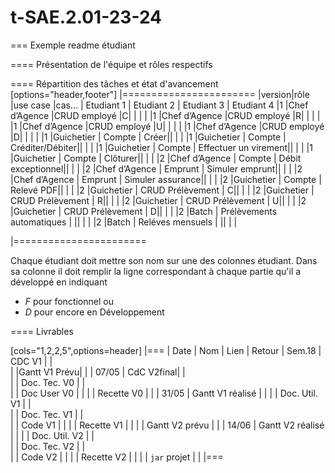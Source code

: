 # t-SAE.2.01-23-24

=== Exemple readme étudiant

==== Présentation de l'équipe et rôles respectifs


==== Répartition des tâches et état d'avancement
[options="header,footer"]
|=======================
|version|rôle     |use case   |cas...                 |   Etudiant 1 | Etudiant 2  |   Etudiant 3 | Etudiant 4
|1    |Chef d’Agence    |CRUD employé  |C| | | |
|1    |Chef d’Agence    |CRUD employé  |R| | | |
|1    |Chef d’Agence |CRUD employé  |U| | | |
|1    |Chef d’Agence   |CRUD employé  |D| | | |
|1    |Guichetier     | Compte | Créer|| | | 
|1    |Guichetier     | Compte | Créditer/Débiter|| | | 
|1    |Guichetier     | Compte | Effectuer un virement|| | | 
|1    |Guichetier     | Compte | Clôturer|| | | 
|2    |Chef d’Agence     | Compte | Débit exceptionnel|| | | 
|2    |Chef d’Agence     | Emprunt | Simuler emprunt|| | | 
|2    |Chef d’Agence     | Emprunt | Simuler assurance|| | | 
|2    |Guichetier     | Compte | Relevé PDF|| | | 
|2    |Guichetier     | CRUD Prélèvement | C|| | | 
|2    |Guichetier     | CRUD Prélèvement | R|| | | 
|2    |Guichetier     | CRUD Prélèvement | U|| | | 
|2    |Guichetier     | CRUD Prélèvement | D|| | | 
|2    |Batch     | Prélèvements automatiques | || | | 
|2    |Batch     | Reléves mensuels | || | | 

|=======================


Chaque étudiant doit mettre son nom sur une des colonnes étudiant.
Dans sa colonne il doit remplir la ligne correspondant à chaque partie qu'il a développé en indiquant

*	*F* pour fonctionnel ou
*	*D* pour encore en Développement

==== Livrables

[cols="1,2,2,5",options=header]
|===
| Date    | Nom         |  Lien                             | Retour
| Sem.18  | CDC V1      |                                   |           
|         |Gantt V1 Prévu|                                  |
| 07/05  | CdC V2final|                                     |  
|         | Doc. Tec. V0 |        |    
|         | Doc User V0    |        |
|         | Recette V0  |                      | 
| 31/05   | Gantt V1  réalisé    |       | 
|         | Doc. Util. V1 |         |         
|         | Doc. Tec. V1 |                |     
|         | Code V1    |                     | 
|         | Recette V1 |                      | 
|         | Gantt V2 prévu |    | 
| 14/06   | Gantt V2  réalisé    |       | 
|         | Doc. Util. V2 |         |         
|         | Doc. Tec. V2 |                |     
|         | Code V2    |                     | 
|         | Recette V2 |                      | 
|         | `jar` projet |    | 
|===

